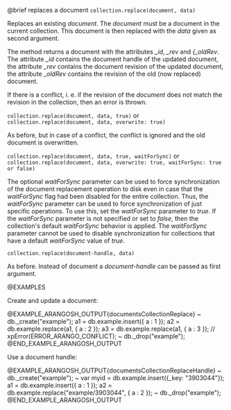 

@brief replaces a document
`collection.replace(document, data)`

Replaces an existing *document*. The *document* must be a document in
the current collection. This document is then replaced with the
*data* given as second argument.

The method returns a document with the attributes *_id*, *_rev* and
*{_oldRev*.  The attribute *_id* contains the document handle of the
updated document, the attribute *_rev* contains the document revision of
the updated document, the attribute *_oldRev* contains the revision of
the old (now replaced) document.

If there is a conflict, i. e. if the revision of the *document* does not
match the revision in the collection, then an error is thrown.

`collection.replace(document, data, true)` or
`collection.replace(document, data, overwrite: true)`

As before, but in case of a conflict, the conflict is ignored and the old
document is overwritten.

`collection.replace(document, data, true, waitForSync)` or
`collection.replace(document, data, overwrite: true, waitForSync: true or false)`

The optional *waitForSync* parameter can be used to force
synchronization of the document replacement operation to disk even in case
that the *waitForSync* flag had been disabled for the entire collection.
Thus, the *waitForSync* parameter can be used to force synchronization
of just specific operations. To use this, set the *waitForSync* parameter
to *true*. If the *waitForSync* parameter is not specified or set to
*false*, then the collection's default *waitForSync* behavior is
applied. The *waitForSync* parameter cannot be used to disable
synchronization for collections that have a default *waitForSync* value
of *true*.

`collection.replace(document-handle, data)`

As before. Instead of document a *document-handle* can be passed as
first argument.

@EXAMPLES

Create and update a document:

@EXAMPLE_ARANGOSH_OUTPUT{documentsCollectionReplace}
~ db._create("example");
  a1 = db.example.insert({ a : 1 });
  a2 = db.example.replace(a1, { a : 2 });
  a3 = db.example.replace(a1, { a : 3 }); // xpError(ERROR_ARANGO_CONFLICT);
~ db._drop("example");
@END_EXAMPLE_ARANGOSH_OUTPUT

Use a document handle:

@EXAMPLE_ARANGOSH_OUTPUT{documentsCollectionReplaceHandle}
~ db._create("example");
~ var myid = db.example.insert({_key: "3903044"});
  a1 = db.example.insert({ a : 1 });
  a2 = db.example.replace("example/3903044", { a : 2 });
~ db._drop("example");
@END_EXAMPLE_ARANGOSH_OUTPUT


